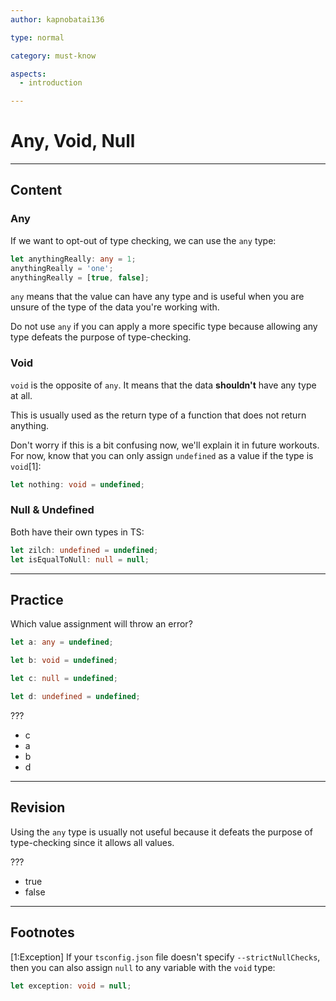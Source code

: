 ```yaml
---
author: kapnobatai136

type: normal

category: must-know

aspects:
  - introduction

---
```


# Any, Void, Null

---
## Content

### Any

If we want to opt-out of type checking, we can use the `any` type:

```ts
let anythingReally: any = 1;
anythingReally = 'one';
anythingReally = [true, false];
```

`any` means that the value can have any type and is useful when you are unsure of the type of the data you're working with.

Do not use `any` if you can apply a more specific type because allowing any type defeats the purpose of type-checking.

### Void

`void` is the opposite of `any`. It means that the data **shouldn't** have any type at all. 

This is usually used as the return type of a function that does not return anything. 

Don't worry if this is a bit confusing now, we'll explain it in future workouts. For now, know that you can only assign `undefined` as a value if the type is `void`[1]:

```ts
let nothing: void = undefined;
```

### Null & Undefined

Both have their own types in TS:

```ts
let zilch: undefined = undefined;
let isEqualToNull: null = null;
```

---
## Practice

Which value assignment will throw an error?

```ts
let a: any = undefined;

let b: void = undefined;

let c: null = undefined;

let d: undefined = undefined;
```

???

* c
* a
* b
* d

---
## Revision

Using the `any` type is usually not useful because it defeats the purpose of type-checking since it allows all values.

???

* true
* false
---
## Footnotes

[1:Exception]
If your `tsconfig.json` file doesn't specify `--strictNullChecks`, then you can also assign `null` to any variable with the `void` type:

```ts
let exception: void = null;
```
